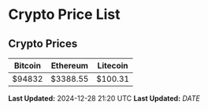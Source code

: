 # Crypto Price List

## Crypto Prices
| Bitcoin | Ethereum | Litecoin |
| ------- | -------- | -------- |
| $94832 | $3388.55 | $100.31 |
**Last Updated:** 2024-12-28 21:20 UTC
**Last Updated:** $DATE$
